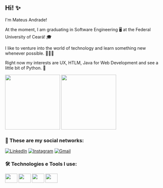 ## Hi! ✨

I'm Mateus Andrade! 

At the moment, I am graduating in Software Engineering 🖥️ at the Federal University of Ceará! 🎓

I like to venture into the world of technology and learn something new whenever possible. 👨🏻‍💻

Right now my interests are UX, HTLM, Java for Web Development and see a little bit of Python. 🐍


<div>
  <img height="180em" src="https://github-readme-stats.vercel.app/api?username=eumateusdev&show_icons=true&theme=github_dark"/>
  <img height="180em" src="https://github-readme-stats.vercel.app/api/top-langs/?username=eumateusdev&layout=compact&theme=github_dark"/>
</div>

### 📱 These are my social networks:

[![LinkedIn](https://img.shields.io/badge/LinkedIn-0077B5?style=for-the-badge&logo=linkedin&logoColor=white)](https://www.linkedin.com/in/eumateusandrade/)
[![Instagram](https://img.shields.io/badge/Instagram-E4405F?style=for-the-badge&logo=instagram&logoColor=white)](https://www.instagram.com/eumateus.dev/)
[![Gmail](https://img.shields.io/badge/Gmail-D14836?style=for-the-badge&logo=gmail&logoColor=white)](mailto:mateusandradecontato@gmail.com)

### 🛠️ Technologies e Tools I use:
<div>
  <img align="center" alt="" height="30" width="40" src="https://cdn.jsdelivr.net/gh/devicons/devicon/icons/c/c-original.svg">
  <img align="center" alt="" height="30" width="40" src="https://cdn.jsdelivr.net/gh/devicons/devicon/icons/java/java-original.svg">
  <img align="center" alt="" height="30" width="40" src="https://cdn.jsdelivr.net/gh/devicons/devicon/icons/figma/figma-original.svg">
  <img align="center" alt="" height="30" width="40" src="https://cdn.jsdelivr.net/gh/devicons/devicon/icons/postgresql/postgresql-original.svg">
</div>
<!--
Links uteis:
    Botões: https://dev.to/envoy_/150-badges-for-github-pnk
    Imagens ferramentas e linguagens: https://devicon.dev/
    Temas: https://github.com/anuraghazra/github-readme-stats/blob/master/themes/README.md
-->
